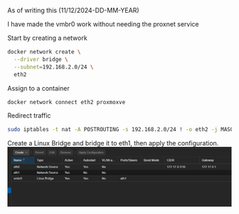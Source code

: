 As of writing this (11/12/2024-DD-MM-YEAR)


I have made the vmbr0 work without needing the proxnet service

Start by creating a network

```bash
docker network create \
  --driver bridge \
  --subnet=192.168.2.0/24 \
  eth2
```

Assign to a container

```bash
docker network connect eth2 proxmoxve
```

Redirect traffic

```bash
sudo iptables -t nat -A POSTROUTING -s 192.168.2.0/24 ! -o eth2 -j MASQUERADE
```

Create a Linux Bridge and bridge it to eth1, then apply the configuration.
![vmbr0](./vmbr0/image.png)

